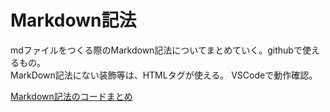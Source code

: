 # Markdown記法

mdファイルをつくる際のMarkdown記法についてまとめていく。githubで使えるもの。   
MarkDown記法にない装飾等は、HTMLタグが使える。
VSCodeで動作確認。

[Markdown記法のコードまとめ](./markdown_syntax.md)